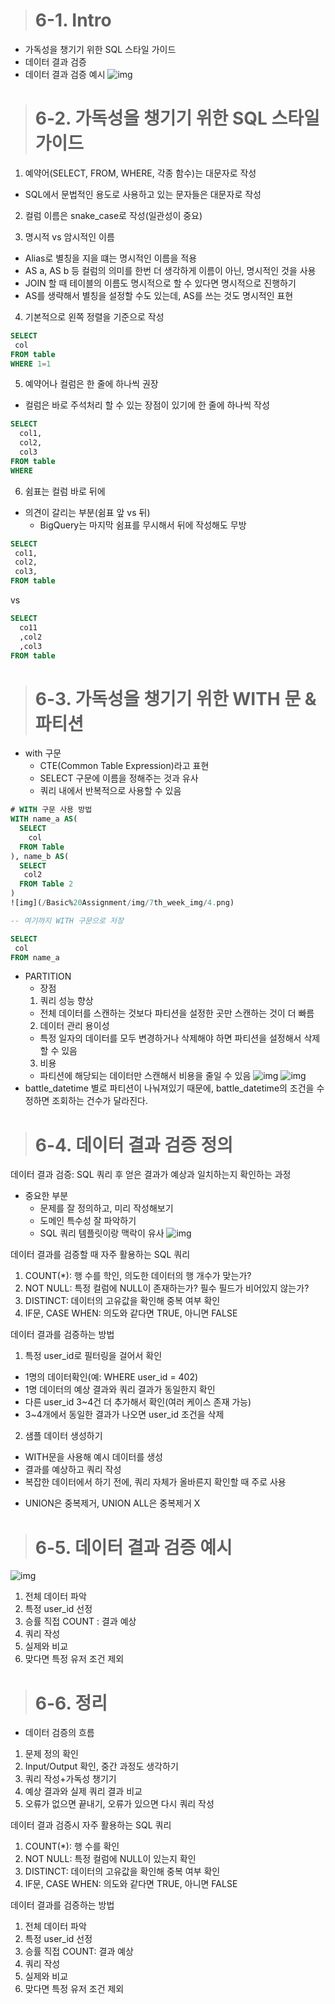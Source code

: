 ># 6-1. Intro
- 가독성을 챙기기 위한 SQL 스타일 가이드
- 데이터 결과 검증
- 데이터 결과 검증 예시
![img](/Basic%20Assignment/img/7th_week_img/1.png)

># 6-2. 가독성을 챙기기 위한 SQL 스타일 가이드
1. 예약어(SELECT, FROM, WHERE, 각종 함수)는 대문자로 작성
  - SQL에서 문법적인 용도로 사용하고 있는 문자들은 대문자로 작성

2. 컬럼 이름은 snake_case로 작성(일관성이 중요)

3. 명시적 vs 암시적인 이름
  - Alias로 별칭을 지을 떄는 명시적인 이름을 적용
  - AS a, AS b 등 컬럼의 의미를 한번 더 생각하게 이름이 아닌, 명시적인 것을 사용
  - JOIN 할 때 테이블의 이름도 명시적으로 할 수 있다면 명시적으로 진행하기
  - AS를 생략해서 별칭을 설정할 수도 있는데, AS를 쓰는 것도 명시적인 표현

4. 기본적으로 왼쪽 정렬을 기준으로 작성
```sql
SELECT
 col
FROM table
WHERE 1=1
```

5. 예약어나 컬럼은 한 줄에 하나씩 권장
  - 컬럼은 바로 주석처리 할 수 있는 장점이 있기에 한 줄에 하나씩 작성
```sql
SELECT
  col1,
  col2,
  col3
FROM table
WHERE
```

6. 쉼표는 컬럼 바로 뒤에
  - 의견이 갈리는 부분(쉼표 앞 vs 뒤)
    - BigQuery는 마지막 쉼표를 무시해서 뒤에 작성해도 무방
```sql
SELECT
 col1,
 col2,
 col3,
FROM table
```
vs
```sql
SELECT
  co11
  ,col2
  ,col3
FROM table
```
># 6-3. 가독성을 챙기기 위한 WITH 문 & 파티션
- with 구문
  - CTE(Common Table Expression)라고 표현
  - SELECT 구문에 이름을 정해주는 것과 유사
  - 쿼리 내에서 반복적으로 사용할 수 있음
```sql
# WITH 구문 사용 방법
WITH name_a AS(
  SELECT
    col
  FROM Table
), name_b AS(
  SELECT
   col2
  FROM Table 2
)
![img](/Basic%20Assignment/img/7th_week_img/4.png)

-- 여기까지 WITH 구문으로 저장

SELECT
 col
FROM name_a
```
- PARTITION
  - 장점
   1. 쿼리 성능 향상
   - 전체 데이터를 스캔하는 것보다 파티션을 설정한 곳만 스캔하는 것이 더 빠름
   2. 데이터 관리 용이성
   - 특정 일자의 데이터를 모두 변경하거나 삭제해야 하면 파티션을 설정해서 삭제할 수 있음
   3. 비용
   - 파티션에 해당되는 데이터만 스캔해서 비용을 줄일 수 있음
![img](/Basic%20Assignment/img/7th_week_img/2.png)
![img](/Basic%20Assignment/img/7th_week_img/3.png)
- battle_datetime 별로 파티션이 나눠져있기 때문에, battle_datetime의 조건을 수정하면 조회하는 건수가 달라진다.

># 6-4. 데이터 결과 검증 정의
데이터 결과 검증: SQL 쿼리 후 얻은 결과가 예상과 일치하는지 확인하는 과정
- 중요한 부분
  - 문제를 잘 정의하고, 미리 작성해보기
  - 도메인 특수성 잘 파악하기
  - SQL 쿼리 템플릿이랑 맥락이 유사
![img](/Basic%20Assignment/img/7th_week_img/5.png)

데이터 결과를 검증할 때 자주 활용하는 SQL 쿼리
1. COUNT(*): 행 수를 학인, 의도한 데이터의 행 개수가 맞는가?
2. NOT NULL: 특정 컬럼에 NULL이 존재하는가? 필수 필드가 비어있지 않는가?
3. DISTINCT: 데이터의 고유값을 확인해 중복 여부 확인
4. IF문, CASE WHEN: 의도와 같다면 TRUE, 아니면 FALSE

데이터 결과를 검증하는 방법
1. 특정 user_id로 필터링을 걸어서 확인
- 1명의 데이터확인(예: WHERE user_id = 402) 
- 1명 데이터의 예상 결과와 쿼리 결과가 동일한지 확인
- 다른 user_id 3~4건 더 추가해서 확인(여러 케이스 존재 가능)
- 3~4개에서 동일한 결과가 나오면 user_id 조건을 삭제

2. 샘플 데이터 생성하기
- WITH문을 사용해 예시 데이터를 생성
- 결과를 예상하고 쿼리 작성
- 복잡한 데이터에서 하기 전에, 쿼리 자체가 올바른지 확인할 때 주로 사용

* UNION은 중복제거, UNION ALL은 중복제거 X

># 6-5. 데이터 결과 검증 예시
![img](/Basic%20Assignment/img/7th_week_img/6.png)
1. 전체 데이터 파악
2. 특정 user_id 선정
3. 승률 직접 COUNT : 결과 예상
4. 쿼리 작성
5. 실제와 비교
6. 맞다면 특정 유저 조건 제외

># 6-6. 정리
- 데이터 검증의 흐름
1. 문제 정의 확인
2. Input/Output 확인, 중간 과정도 생각하기
3. 쿼리 작성+가독성 챙기기
4. 예상 결과와 실제 쿼리 결과 비교
5. 오류가 없으면 끝내기, 오류가 있으면 다시 쿼리 작성

데이터 결과 검증시 자주 활용하는 SQL 쿼리
1. COUNT(*): 행 수를 확인
2. NOT NULL: 특정 컬럼에 NULL이 있는지 확인
3. DISTINCT: 데이터의 고유값을 확인해 중복 여부 확인
4. IF문, CASE WHEN: 의도와 같다면 TRUE, 아니면 FALSE

데이터 결과를 검증하는 방법
1. 전체 데이터 파악
2. 특정 user_id 선정
3. 승률 직접 COUNT: 결과 예상
4. 쿼리 작성
5. 실제와 비교
6. 맞다면 특정 유저 조건 제외